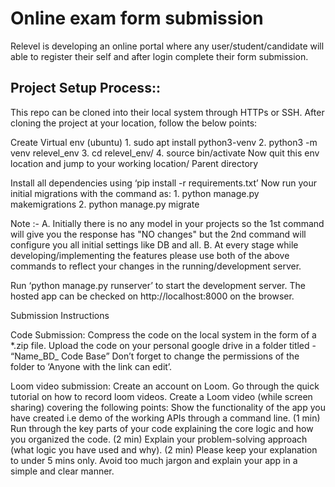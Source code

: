 # Online exam form submission
Relevel is developing an online portal where any user/student/candidate will able to register their self and after login complete their form submission.


Project Setup Process::
---------------------------
This repo can be cloned into their local system through HTTPs or SSH. After cloning the project at your location, follow the below points:

Create Virtual env (ubuntu) 1. sudo apt install python3-venv 2. python3 -m venv relevel_env 3. cd relevel_env/ 4. source bin/activate Now quit this env location and jump to your working location/ Parent directory

Install all dependencies using ‘pip install -r requirements.txt’ Now run your initial migrations with the command as: 1. python manage.py makemigrations 2. python manage.py migrate

Note :- 
A. Initially there is no any model in your projects so the 1st command will give you the response has "NO changes" but the 2nd command will configure you all initial settings like DB and all. B. At every stage while developing/implementing the features please use both of the above commands to reflect your changes in the running/development server.

Run ‘python manage.py runserver’ to start the development server. The hosted app can be checked on http://localhost:8000 on the browser.

Submission Instructions

Code Submission: Compress the code on the local system in the form of a *.zip file. Upload the code on your personal google drive in a folder titled - “Name_BD_ Code Base” Don’t forget to change the permissions of the folder to ‘Anyone with the link can edit’.

Loom video submission: Create an account on Loom. Go through the quick tutorial on how to record loom videos. Create a Loom video (while screen sharing) covering the following points: Show the functionality of the app you have created i.e demo of the working APIs through a command line. (1 min) Run through the key parts of your code explaining the core logic and how you organized the code. (2 min) Explain your problem-solving approach (what logic you have used and why). (2 min) Please keep your explanation to under 5 mins only. Avoid too much jargon and explain your app in a simple and clear manner.
